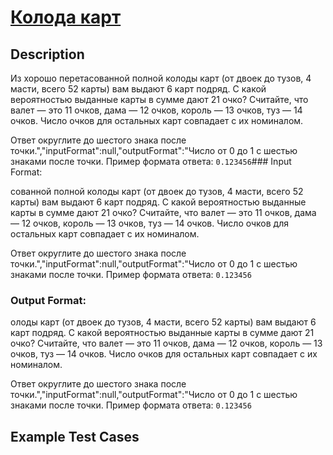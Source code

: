 # [Колода карт](link)

## Description

Из хорошо перетасованной полной колоды карт (от двоек до тузов, 4 масти, всего 52 карты) вам выдают 6 карт подряд. С какой вероятностью выданные карты в сумме дают 21 очко? Считайте, что валет — это 11 очков, дама — 12 очков, король — 13 очков, туз — 14 очков. Число очков для остальных карт совпадает с их номиналом.

Ответ округлите до шестого знака после точки.","inputFormat":null,"outputFormat":"Число от 0 до 1 с шестью знаками после точки. Пример формата ответа: ``0.123456``### Input Format:

сованной полной колоды карт (от двоек до тузов, 4 масти, всего 52 карты) вам выдают 6 карт подряд. С какой вероятностью выданные карты в сумме дают 21 очко? Считайте, что валет — это 11 очков, дама — 12 очков, король — 13 очков, туз — 14 очков. Число очков для остальных карт совпадает с их номиналом.

Ответ округлите до шестого знака после точки.","inputFormat":null,"outputFormat":"Число от 0 до 1 с шестью знаками после точки. Пример формата ответа: ``0.123456``
### Output Format:

олоды карт (от двоек до тузов, 4 масти, всего 52 карты) вам выдают 6 карт подряд. С какой вероятностью выданные карты в сумме дают 21 очко? Считайте, что валет — это 11 очков, дама — 12 очков, король — 13 очков, туз — 14 очков. Число очков для остальных карт совпадает с их номиналом.

Ответ округлите до шестого знака после точки.","inputFormat":null,"outputFormat":"Число от 0 до 1 с шестью знаками после точки. Пример формата ответа: ``0.123456``


## Example Test Cases

